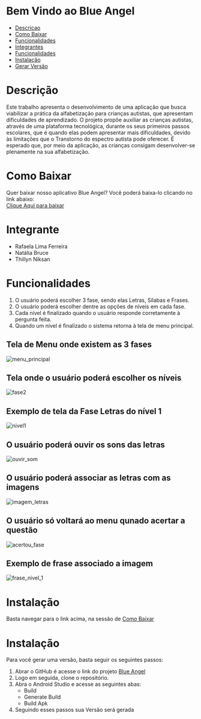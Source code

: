 # Bem Vindo ao Blue Angel
<ul>
  <li><a href="#description">Descricao</a></br></li>
  <li><a href="#how_to_download">Como Baixar</a></br></li>
  <li><a href="functionalities">Funcionalidades</a>
  <li><a href="#members">Integrantes</a></br></li>
  <li><a href="#functionalities">Funcionalidades</a></br></li>
  <li><a href="#installation">Instalação</a></br></li>
  <li><a href="#generate version">Gerar Versão</a></br></li>
</ul>

<h1 id="description">Descrição</h1>
Este trabalho apresenta o desenvolvimento de uma aplicação que busca viabilizar a prática da alfabetização para crianças autistas, que apresentam dificuldades de aprendizado. O projeto propõe auxiliar as crianças autistas, através de uma plataforma tecnológica, durante os seus primeiros passos escolares, que é quando elas podem apresentar mais dificuldades, devido às limitações que o Transtorno do espectro autista pode oferecer. É esperado que, por meio da aplicação, as crianças consigam desenvolver-se plenamente na sua alfabetização.


<h1 id="how_to_download">Como Baixar</h1>
Quer baixar nosso aplicativo Blue Angel? Você poderá baixa-lo clicando no link abaixo:</br>
<a href="https://drive.google.com/file/d/16dTsSlY014ofuW-9J-gsUD2vFwFWCQEd/view?usp=drivesdk" target="_blank">Clique Aqui para baixar</a>

<h1 id="members">Integrante</h1>
<ul>
  <li>Rafaela Lima Ferreira</li>
  <li>Natália Bruce</li>
  <li>Thillyn Niksan</li>
</ul>


<h1 id="functionalities">Funcionalidades</h1>
<ol>
  <li>O usuário poderá escolher 3 fase, sendo elas Letras, Sílabas e Frases.</li>
  <li>O usuário poderá escolher dentre as opções de níveis em cada fase.</li>
  <li>Cada nível é finalizado quando o usuário responde corretamente à pergunta feita.</li>
  <li>Quando um nível é finalizado o sistema retorna à tela de menu principal.</li>
</ol>

## Tela de Menu onde existem as 3 fases
![menu_principal](https://github.com/Thiilyn/Blue-Angel/blob/master/menu_principal.PNG)

## Tela onde o usuário poderá escolher os níveis
![fase2](https://github.com/Thiilyn/Blue-Angel/blob/master/fase2.PNG)

## Exemplo de tela da Fase Letras do nível 1
![nivel1](https://github.com/Thiilyn/Blue-Angel/blob/master/nivel1.PNG)

## O usuário poderá ouvir os sons das letras
![ouvir_som](https://github.com/Thiilyn/Blue-Angel/blob/master/ouvir_som.PNG)

## O usuário poderá associar as letras com as imagens
![imagem_letras](https://github.com/Thiilyn/Blue-Angel/blob/master/imagem_letras.PNG)

## O usuário só voltará ao menu qunado acertar a questão
![acertou_fase](https://github.com/Thiilyn/Blue-Angel/blob/master/acertou_fase.PNG)

## Exemplo de frase associado a imagem
![frase_nivel_1](https://github.com/Thiilyn/Blue-Angel/blob/master/frase_nivel_1.PNG)

<h1 id="installation">Instalação</h1>
Basta navegar para o link acima, na sessão de <a href="#how_to_download">Como Baixar</a>

<h1 id="generate_version">Instalação</h1>
Para você gerar uma versão, basta seguir os seguintes passos:
<ol>
  <li>Abrar o GitHub é acesse o link do projeto <a href="https://github.com/Thiilyn/Blue-Angel">Blue Angel</a></li>
  <li>Logo em seguida, clone o repositório.</li>
  <li>Abra o Android Studio e acesse as seguintes abas: 
    <ul>
    <li>Build</li>
    <li>Generate Build</li>
    <li>Build Apk</li>
    </ul>
  <li>Seguindo esses passos sua Versão será gerada</li>
</ol>
